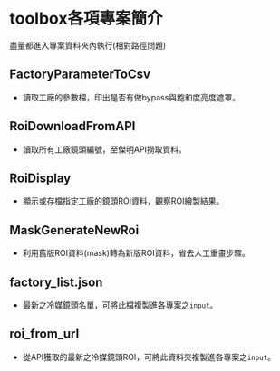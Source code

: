 # toolbox各項專案簡介
盡量都進入專案資料夾內執行(相對路徑問題)

## FactoryParameterToCsv
- 讀取工廠的參數檔，印出是否有做bypass與飽和度亮度遮罩。

## RoiDownloadFromAPI
- 讀取所有工廠鏡頭編號，至傑明API撈取資料。

## RoiDisplay
- 顯示或存檔指定工廠的鏡頭ROI資料，觀察ROI繪製結果。

## MaskGenerateNewRoi
- 利用舊版ROI資料(mask)轉為新版ROI資料，省去人工重畫步驟。

## factory_list.json
- 最新之冷媒鏡頭名單，可將此檔複製進各專案之`input`。

## roi_from_url
- 從API獲取的最新之冷媒鏡頭ROI，可將此資料夾複製進各專案之`input`。